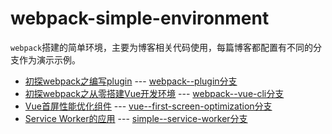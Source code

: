 # webpack-simple-environment
`webpack`搭建的简单环境，主要为博客相关代码使用，每篇博客都配置有不同的分支作为演示示例。

* [初探webpack之编写plugin](https://blog.touchczy.top/#/Plugin/%E5%88%9D%E6%8E%A2webpack%E4%B9%8B%E7%BC%96%E5%86%99plugin) --- [webpack--plugin分支](https://github.com/WindrunnerMax/webpack-simple-environment/tree/webpack--plugin)
* [初探webpack之从零搭建Vue开发环境](https://blog.touchczy.top/#/Plugin/%E5%88%9D%E6%8E%A2webpack%E4%B9%8B%E6%90%AD%E5%BB%BAVue%E5%BC%80%E5%8F%91%E7%8E%AF%E5%A2%83) --- [webpack--vue-cli分支](https://github.com/WindrunnerMax/webpack-simple-environment/tree/webpack--vue-cli)
* [Vue首屏性能优化组件](https://blog.touchczy.top/#/Vue/Vue%E9%A6%96%E5%B1%8F%E6%80%A7%E8%83%BD%E4%BC%98%E5%8C%96%E7%BB%84%E4%BB%B6) --- [vue--first-screen-optimization分支](https://github.com/WindrunnerMax/webpack-simple-environment/tree/vue--first-screen-optimization)
* [Service Worker的应用](https://blog.touchczy.top/#/HTML/Service%20Worker%E7%9A%84%E5%BA%94%E7%94%A8) --- [simple--service-worker分支](https://github.com/WindrunnerMax/webpack-simple-environment/tree/simple--service-worker)
